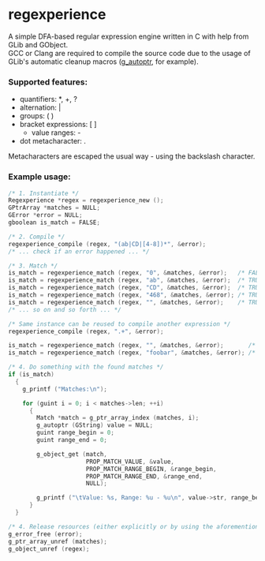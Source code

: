 # regexperience
A simple DFA-based regular expression engine written in C with help from GLib and GObject.  
GCC or Clang are required to compile the source code due to the usage of GLib's automatic cleanup macros ([g_autoptr](https://developer.gnome.org/glib/stable/glib-Miscellaneous-Macros.html#g-autoptr), for example).

### Supported features:

* quantifiers: *, +, ?
* alternation: |
* groups: ( )
* bracket expressions: [ ]
    * value ranges: -
* dot metacharacter: .

Metacharacters are escaped the usual way - using the backslash character.

### Example usage:

```c
/* 1. Instantiate */
Regexperience *regex = regexperience_new ();
GPtrArray *matches = NULL;
GError *error = NULL;
gboolean is_match = FALSE;

/* 2. Compile */
regexperience_compile (regex, "(ab|CD|[4-8])*", &error);
/* ... check if an error happened ... */

/* 3. Match */
is_match = regexperience_match (regex, "0", &matches, &error);   /* FALSE */
is_match = regexperience_match (regex, "ab", &matches, &error);  /* TRUE */
is_match = regexperience_match (regex, "CD", &matches, &error);  /* TRUE */
is_match = regexperience_match (regex, "468", &matches, &error); /* TRUE */
is_match = regexperience_match (regex, "", &matches, &error);    /* TRUE */
/* ... so on and so forth ... */

/* Same instance can be reused to compile another expression */
regexperience_compile (regex, ".+", &error);

is_match = regexperience_match (regex, "", &matches, &error);       /* FALSE */
is_match = regexperience_match (regex, "foobar", &matches, &error); /* TRUE */

/* 4. Do something with the found matches */
if (is_match)
  {
    g_printf ("Matches:\n");

    for (guint i = 0; i < matches->len; ++i)
      {
        Match *match = g_ptr_array_index (matches, i);
        g_autoptr (GString) value = NULL;
        guint range_begin = 0;
        guint range_end = 0;

        g_object_get (match,
                      PROP_MATCH_VALUE, &value,
                      PROP_MATCH_RANGE_BEGIN, &range_begin,
                      PROP_MATCH_RANGE_END, &range_end,
                      NULL);

        g_printf ("\tValue: %s, Range: %u - %u\n", value->str, range_begin, range_end);
      }
  }

/* 4. Release resources (either explicitly or by using the aforementioned automatic cleanup macros) */
g_error_free (error);
g_ptr_array_unref (matches);
g_object_unref (regex);
```
